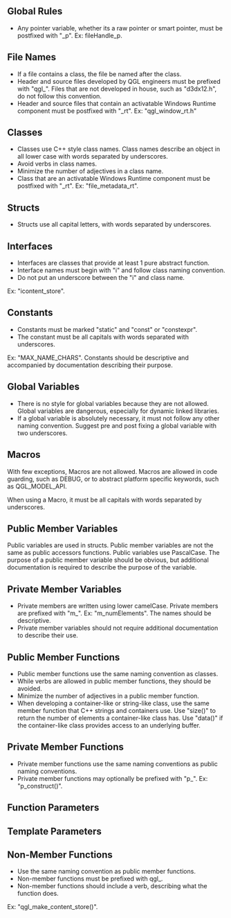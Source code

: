 ## Global Rules
* Any pointer variable, whether its a raw pointer or smart pointer, must be 
  postfixed with "_p". Ex: fileHandle_p.

## File Names
* If a file contains a class, the file be named after the class.
* Header and source files developed by QGL engineers must be prefixed with
  "qgl_". Files that are not developed in house, such as "d3dx12.h", do not
  follow this convention.
* Header and source files that contain an activatable Windows Runtime component
  must be postfixed with "_rt". Ex: "qgl_window_rt.h"

## Classes
* Classes use C++ style class names. Class names describe an object in all lower
  case with words separated by underscores.
* Avoid verbs in class names.
* Minimize the number of adjectives in a class name.
* Class that are an activatable Windows Runtime component must be postfixed 
  with "_rt". Ex: "file_metadata_rt".

## Structs
* Structs use all capital letters, with words separated by underscores.

## Interfaces
* Interfaces are classes that provide at least 1 pure abstract function.
* Interface names must begin with "i" and follow class naming convention.
* Do not put an underscore between the "i" and class name. 

Ex: "icontent_store".

## Constants
* Constants must be marked "static" and "const" or "constexpr". 
* The constant must be all capitals with words separated with underscores. 

Ex: "MAX_NAME_CHARS". Constants should be descriptive and accompanied by
documentation describing their purpose.

## Global Variables
* There is no style for global variables because they are not allowed. Global 
  variables are dangerous, especially for dynamic linked libraries.
* If a global variable is absolutely necessary, it must not follow any other
  naming convention. Suggest pre and post fixing a global variable with two
  underscores.

## Macros
With few exceptions, Macros are not allowed. Macros are allowed in code 
guarding, such as DEBUG, or to abstract platform specific keywords, such as
QGL_MODEL_API.  

When using a Macro, it must be all capitals with words separated by underscores.

## Public Member Variables
Public variables are used in structs. Public member variables are not the same
as public accessors functions. Public variables use PascalCase. The purpose of
a public member variable should be obvious, but additional documentation is 
required to describe the purpose of the variable.

## Private Member Variables
*  Private members are written using lower camelCase. Private members are 
  prefixed with "m_". Ex: "m_numElements". The names should be descriptive. 
* Private member variables should not require additional documentation to 
  describe their use.

## Public Member Functions
* Public member functions use the same naming convention as classes.
* While verbs are allowed in public member functions, they should be avoided.
* Minimize the number of adjectives in a public member function.
* When developing a container-like or string-like class, use the same member 
  function that C++ strings and containers use. Use "size()" to return the 
  number of elements a container-like class has. Use "data()" if the 
  container-like class provides access to an underlying buffer.

## Private Member Functions
* Private member functions use the same naming conventions as public naming 
  conventions. 
* Private member functions may optionally be prefixed with "p_". 
  Ex: "p_construct()".

## Function Parameters

## Template Parameters

## Non-Member Functions
* Use the same naming convention as public member functions.
* Non-member functions must be prefixed with qgl_.
* Non-member functions should include a verb, describing what the function does.

Ex: "qgl_make_content_store()".